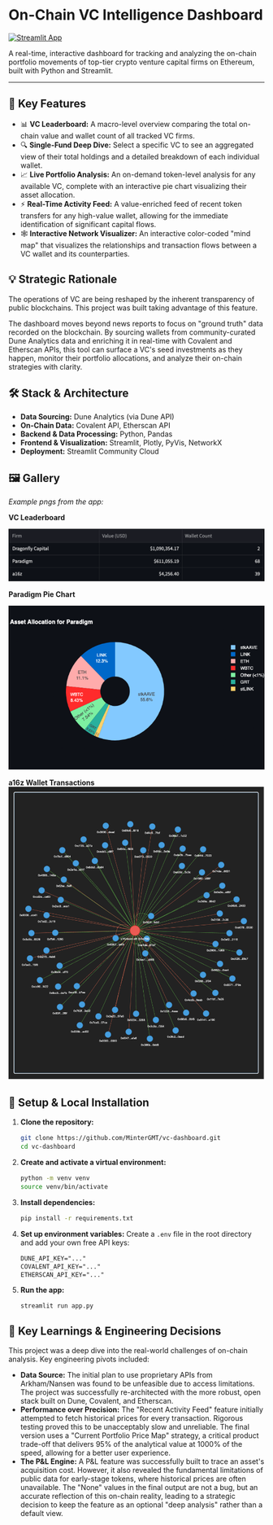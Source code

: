 # On-Chain VC Intelligence Dashboard

[![Streamlit App](https://static.streamlit.io/badges/streamlit_badge_black_white.svg)](https://mintergmt-vc-dashboard-app-istntc.streamlit.app/)

A real-time, interactive dashboard for tracking and analyzing the on-chain portfolio movements of top-tier crypto venture capital firms on Ethereum, built with Python and Streamlit.

---

## 📸 Key Features

*   📊 **VC Leaderboard:** A macro-level overview comparing the total on-chain value and wallet count of all tracked VC firms.
*   🔍 **Single-Fund Deep Dive:** Select a specific VC to see an aggregated view of their total holdings and a detailed breakdown of each individual wallet.
*   📈 **Live Portfolio Analysis:** An on-demand token-level analysis for any available VC, complete with an interactive pie chart visualizing their asset allocation.
*   ⚡ **Real-Time Activity Feed:** A value-enriched feed of recent token transfers for any high-value wallet, allowing for the immediate identification of significant capital flows.
*   🕸️ **Interactive Network Visualizer:** An interactive color-coded "mind map" that visualizes the relationships and transaction flows between a VC wallet and its counterparties.

## 💡 Strategic Rationale

The operations of VC are being reshaped by the inherent transparency of public blockchains. This project was built taking advantage of this feature.

The dashboard moves beyond news reports to focus on "ground truth" data recorded on the blockchain. By sourcing wallets from community-curated Dune Analytics data and enriching it in real-time with Covalent and Etherscan APIs, this tool can surface a VC's seed investments as they happen, monitor their portfolio allocations, and analyze their on-chain strategies with clarity.

## 🛠️ Stack & Architecture

*   **Data Sourcing:** Dune Analytics (via Dune API)
*   **On-Chain Data:** Covalent API, Etherscan API
*   **Backend & Data Processing:** Python, Pandas
*   **Frontend & Visualization:** Streamlit, Plotly, PyVis, NetworkX
*   **Deployment:** Streamlit Community Cloud

## 🖼️ Gallery

*Example pngs from the app:*

**VC Leaderboard**

![VC Leaderboard](./screenshots/vc_leaderboard.png)

**Paradigm Pie Chart**

![Paradigm Pie Chart](./screenshots/paradigm_pie_chart.png)

**a16z Wallet Transactions**
![a16z Wallet Transactions](./screenshots/a16zteam's_wallet_transaction_graph.png)

## 🚀 Setup & Local Installation

1.  **Clone the repository:**
    ```bash
    git clone https://github.com/MinterGMT/vc-dashboard.git
    cd vc-dashboard
    ```
2.  **Create and activate a virtual environment:**
    ```bash
    python -m venv venv
    source venv/bin/activate
    ```
3.  **Install dependencies:**
    ```bash
    pip install -r requirements.txt
    ```
4.  **Set up environment variables:**
    Create a `.env` file in the root directory and add your own free API keys:
    ```
    DUNE_API_KEY="..."
    COVALENT_API_KEY="..."
    ETHERSCAN_API_KEY="..."
    ```
5.  **Run the app:**
    ```bash
    streamlit run app.py
    ```

## 🧠 Key Learnings & Engineering Decisions

This project was a deep dive into the real-world challenges of on-chain analysis. Key engineering pivots included:

*   **Data Source:** The initial plan to use proprietary APIs from Arkham/Nansen was found to be unfeasible due to access limitations. The project was successfully re-architected with the more robust, open stack built on Dune, Covalent, and Etherscan.
*   **Performance over Precision:** The "Recent Activity Feed" feature initially attempted to fetch historical prices for every transaction. Rigorous testing proved this to be unacceptably slow and unreliable. The final version uses a "Current Portfolio Price Map" strategy, a critical product trade-off that delivers 95% of the analytical value at 1000% of the speed, allowing for a better user experience.
*   **The P&L Engine:** A P&L feature was successfully built to trace an asset's acquisition cost. However, it also revealed the fundamental limitations of public data for early-stage tokens, where historical prices are often unavailable. The "None" values in the final output are not a bug, but an accurate reflection of this on-chain reality, leading to a strategic decision to keep the feature as an optional "deep analysis" rather than a default view.
